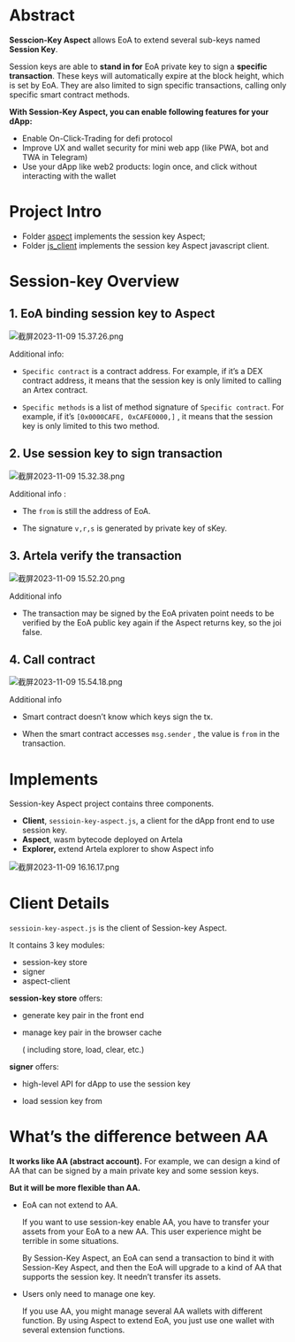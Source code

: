 # Abstract

**Sesscion-Key Aspect** allows EoA to extend several sub-keys named **Session Key**.

Session keys are able to **stand in for** EoA private key to sign a **specific transaction**. These keys will automatically expire at the block height, which is set by EoA. They are also limited to sign specific transactions, calling only specific smart contract methods.

**With Session-Key Aspect, you can enable following features for your dApp:**
* Enable On-Click-Trading for defi protocol
* Improve UX and wallet security for mini web app (like PWA, bot and TWA in Telegram)
* Use your dApp like web2 products: login once, and click without interacting with the wallet

# Project Intro

* Folder [aspect](https://github.com/artela-network/session-key-aspect/blob/main/aspect/README.md) implements the session key Aspect;
* Folder [js_client](https://github.com/artela-network/session-key-aspect/blob/main/js_client/README.md) implements the session key Aspect javascript client.



# Session-key Overview

## 1. EoA binding session key to Aspect

![截屏2023-11-09 15.37.26.png](https://github.com/artela-network/session-key-aspect/blob/main/img/2023-11-09-15.37.26.png)



Additional info:

- `Specific contract` is a contract address. For example, if it’s a DEX contract address, it means that the session key is only limited to calling an Artex contract.

- `Specific methods` is a list of method signature of `Specific contract`. For example, if it’s `[0x0000CAFE, 0xCAFE0000,]` , it means that the session key is only limited to this two method.

  

## 2. Use session key to sign transaction

![截屏2023-11-09 15.32.38.png](https://github.com/artela-network/session-key-aspect/blob/main/img/2023-11-09-15.32.38.png)

Additional info :

- The `from` is still the address of EoA.

- The signature `v,r,s` is generated by private key of sKey.

  

## 3. Artela verify the transaction

![截屏2023-11-09 15.52.20.png](https://github.com/artela-network/session-key-aspect/blob/main/img/2023-11-09-15.52.20.png)

Additional info

- The transaction may be signed by the EoA privaten point needs to be verified by the EoA public key again if the Aspect returns key, so the joi false.

  

## 4. Call contract

![截屏2023-11-09 15.54.18.png](https://github.com/artela-network/session-key-aspect/blob/main/img/2023-11-09-15.54.18.png)

Additional info

- Smart contract doesn’t know which keys sign the tx.

- When the smart contract accesses `msg.sender` , the value is `from` in the transaction.

  

# Implements

Session-key Aspect project contains three components.

- **Client**, `sessioin-key-aspect.js`, a client for the dApp front end to use session key.
- **Aspect**, wasm bytecode deployed on Artela
- **Explorer,** extend Artela explorer to show Aspect info


![截屏2023-11-09 16.16.17.png](https://github.com/artela-network/session-key-aspect/blob/main/img/2023-11-09-16.16.17.png)



# Client Details

`sessioin-key-aspect.js` is the client of Session-key Aspect.

It contains 3 key modules:

- session-key store
- signer
- aspect-client

**session-key store** offers:

- generate key pair in the front end

- manage key pair in the browser cache

  ( including store, load, clear, etc.)

**signer** offers:

- high-level API for dApp to use the session key

- load session key from

  

# What’s the difference between AA

**It works like AA (abstract account).** For example, we can design a kind of AA that can be signed by a main private key and some session keys.

**But it will be more flexible than AA.**

- EoA can not extend to AA.

  If you want to use session-key enable AA, you have to transfer your assets from your EoA to a new AA. This user experience might be terrible in some situations.

  By Session-Key Aspect, an EoA can send a transaction to bind it with Session-Key Aspect, and then the EoA will upgrade to a kind of AA that supports the session key. It needn’t transfer its assets.

- Users only need to manage one key.

  If you use AA, you might manage several AA wallets with different function. By using Aspect to extend EoA, you just use one wallet with several extension functions.
